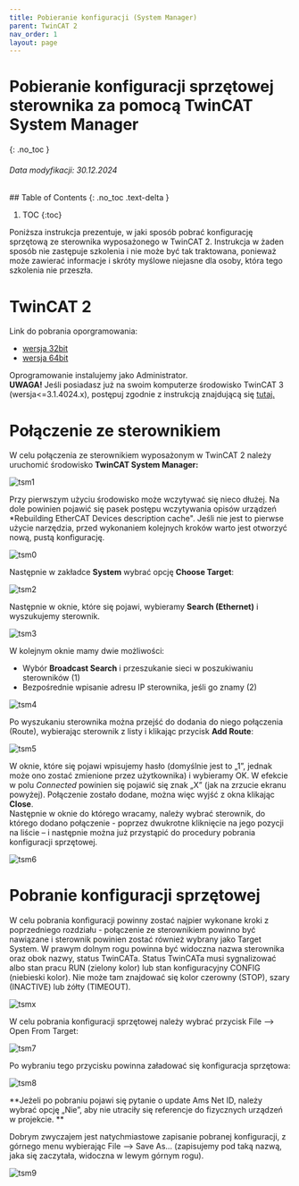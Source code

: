 ```yaml
---
title: Pobieranie konfiguracji (System Manager)
parent: TwinCAT 2
nav_order: 1
layout: page
---
```



# Pobieranie konfiguracji sprzętowej sterownika za pomocą TwinCAT System Manager 
{: .no_toc }
<h6> Data modyfikacji: 30.12.2024 </h6>
## Table of Contents
{: .no_toc .text-delta }

1. TOC
{:toc}

Poniższa instrukcja prezentuje, w jaki sposób pobrać konfigurację sprzętową ze sterownika wyposażonego w TwinCAT 2.
Instrukcja w żaden sposób nie zastępuje szkolenia i nie może być tak traktowana, ponieważ może zawierać informacje i skróty myślowe niejasne dla osoby, która tego szkolenia nie przeszła.

# TwinCAT 2
Link do pobrania oporgramowania:
- [wersja 32bit](https://www.beckhoff.com/pl-pl/support/download-finder/search-result/?download_group=97248943&download_item=645885953)
- [wersja 64bit](https://www.beckhoff.com/pl-pl/support/download-finder/search-result/?download_group=97248943&download_item=645997772)

Oprogramowanie instalujemy jako Administrator. 
<br>
**UWAGA!** Jeśli posiadasz już na swoim komputerze  środowisko TwinCAT 3 (wersja<=3.1.4024.x), postępuj zgodnie z instrukcją znajdującą się [tutaj.](https://infosys.beckhoff.com/english.php?content=../content/1033/tc3_installation/179471755.html)

# Połączenie ze sterownikiem
W celu połączenia ze sterownikiem wyposażonym w TwinCAT 2 należy uruchomić środowisko **TwinCAT System Manager:**

![tsm1](https://ba-pl.github.io/wiki/assets/images/tsm1.png "tsm1")

Przy pierwszym użyciu środowisko może wczytywać się nieco dłużej. Na dole powinien pojawić się pasek postępu wczytywania opisów urządzeń *Rebuilding EtherCAT Devices description cache". 
Jeśli nie jest to pierwse użycie narzędzia, przed wykonaniem kolejnych kroków warto jest otworzyć nową, pustą konfigurację.

![tsm0](https://ba-pl.github.io/wiki/assets/images/tsm0.png "tsm0")

Następnie w zakładce **System** wybrać opcję **Choose Target**:

![tsm2](https://ba-pl.github.io/wiki/assets/images/tsm2.png "tsm2")

Następnie w oknie, które się pojawi, wybieramy **Search (Ethernet)** i wyszukujemy sterownik. 

![tsm3](https://ba-pl.github.io/wiki/assets/images/tsm3.png "tsm3")

W kolejnym oknie mamy dwie możliwości:
- Wybór **Broadcast Search** i przeszukanie sieci w poszukiwaniu sterowników (1)
- Bezpośrednie wpisanie adresu IP sterownika, jeśli go znamy (2)

![tsm4](https://ba-pl.github.io/wiki/assets/images/tsm4.png "tsm4")

Po wyszukaniu sterownika można przejść do dodania do niego połączenia (Route), wybierając sterownik z listy i klikając przycisk **Add Route**:

![tsm5](https://ba-pl.github.io/wiki/assets/images/tsm5.png "tsm5")

W oknie, które się pojawi wpisujemy hasło (domyślnie jest to „1”, jednak może ono zostać zmienione przez użytkownika) i wybieramy OK. W efekcie w polu *Connected* powinien się pojawić się znak „X” (jak na zrzucie ekranu powyżej). Połączenie zostało dodane, można więc wyjść z okna klikając **Close**.
<br>
Następnie w oknie do którego wracamy, należy wybrać sterownik, do którego dodano połączenie  - poprzez dwukrotne kliknięcie na jego pozycji na liście – i następnie można już przystąpić do procedury pobrania konfiguracji sprzętowej.

![tsm6](https://ba-pl.github.io/wiki/assets/images/tsm6.png "tsm6")

# Pobranie konfiguracji sprzętowej 
W celu pobrania konfiguracji powinny zostać najpier wykonane kroki z poprzedniego rozdziału - połączenie ze sterownikiem powinno być nawiązane i sterownik powinien zostać również wybrany jako Target System. W prawym dolnym rogu powinna być widoczna nazwa sterownika oraz obok nazwy, status TwinCATa. Status TwinCATa musi sygnalizować albo stan pracu RUN (zielony kolor) lub stan konfiguracyjny CONFIG (niebieski kolor). Nie może tam znajdować się kolor czerowny (STOP), szary (INACTIVE) lub żółty (TIMEOUT). 

![tsmx](https://ba-pl.github.io/wiki/assets/images/tsmx.png "tsmx")

W celu pobrania konfiguracji sprzętowej należy wybrać przycisk File --> Open From Target:

![tsm7](https://ba-pl.github.io/wiki/assets/images/tsm7.png "tsm7")

Po wybraniu tego przycisku powinna załadować się konfiguracja sprzętowa:

![tsm8](https://ba-pl.github.io/wiki/assets/images/tsm8.png "tsm8")

**Jeżeli po pobraniu pojawi się pytanie o update Ams Net ID, należy wybrać opcję „Nie”, aby nie utraciły się referencje do fizycznych urządzeń w projekcie. **

Dobrym zwyczajem jest natychmiastowe zapisanie pobranej konfiguracji, z górnego menu wybierając File --> Save As… (zapisujemy pod taką nazwą, jaka się zaczytała, widoczna w lewym górnym rogu). 

![tsm9](https://ba-pl.github.io/wiki/assets/images/tsm9.png "tsm9")